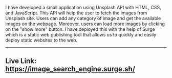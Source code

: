 I have developed a small application using Unsplash API with HTML, CSS, and JavaScript. This API will help the user to fetch the images from Unsplash site. Users can add any category of image and get the available images on the webpage. Moreover, users can load more images by clicking on the "show more" button. I have deployed this with the help of Surge which is a static web publishing tool that allows us to quickly and easily deploy static websites to the web.

---------------------------------
Live Link:
https://image_search_engine.surge.sh/
---------------------------------
